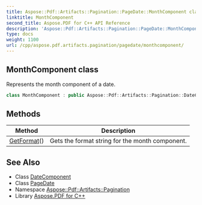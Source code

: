 ```yaml
---
title: Aspose::Pdf::Artifacts::Pagination::PageDate::MonthComponent class
linktitle: MonthComponent
second_title: Aspose.PDF for C++ API Reference
description: 'Aspose::Pdf::Artifacts::Pagination::PageDate::MonthComponent class. Represents the month component of a date in C++.'
type: docs
weight: 1100
url: /cpp/aspose.pdf.artifacts.pagination/pagedate/monthcomponent/
---
```

## MonthComponent class


Represents the month component of a date.

```cpp
class MonthComponent : public Aspose::Pdf::Artifacts::Pagination::DateComponent
```

## Methods

| Method | Description |
| --- | --- |
| [GetFormat](./getformat/)() | Gets the format string for the month component. |
## See Also

* Class [DateComponent](../../datecomponent/)
* Class [PageDate](../)
* Namespace [Aspose::Pdf::Artifacts::Pagination](../../)
* Library [Aspose.PDF for C++](../../../)
